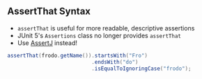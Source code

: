 ## AssertThat Syntax
- `assertThat` is useful for more readable, descriptive assertions
- JUnit 5's `Assertions` class no longer provides `assertThat`
- Use [AssertJ](http://joel-costigliola.github.io/assertj/) instead!

```java
assertThat(frodo.getName()).startsWith("Fro")
                           .endsWith("do")
                           .isEqualToIgnoringCase("frodo");
```
